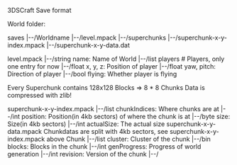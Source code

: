 3DSCraft Save format

World folder:

saves
|--/Worldname
    |--/level.mpack
    |--/superchunks
        |--/superchunk-x-y-index.mpack
        |--/superchunk-x-y-data.dat

level.mpack
|--/string  name:   Name of World
|--/list    players # Players, only one entry for now
    |--/float   x, y, z:    Position of player
    |--/float   yaw, pitch: Direction of player
    |--/bool    flying:     Whether player is flying


Every Superchunk contains 128x128 Blocks => 8 * 8 Chunks
Data is compressed with zlib!

superchunk-x-y-index.mpack
|--/list    chunkIndices:    Where chunks are at
    |--/int     position:   Position(in 4kb sectors) of where the chunk is at
    |--/byte    size:       Size(in 4kb sectors)
    |--/int     actualSize: The actual size
superchunk-x-y-data.mpack
Chunkdatas are split with 4kb sectors, see superchunk-x-y-index.mpack above
Chunk
|--/list    cluster:    Cluster of the chunk
    |--/bin blocks: Blocks in the chunk
|--/int     genProgress:    Progress of world generation
|--/int     revision:       Version of the chunk
|--/
